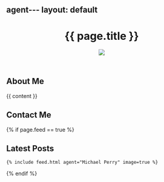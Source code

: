 agent---
layout: default
---
<header>
  <h1>{{ page.title }}</h1>
  <div id="header-image"><img src="{{ page.image }}" /></div>
</header>
<div class="feed-content">

  <div class="agent-section-container clearfix">
    <div class="agent-split-section agent-section about-me-section">
      <h2 id="about-me">About Me</h2>
      {{ content }}
    </div>
    <div class="agent-split-section agent-section contact-me-section">
      <h2 id="contact-me">Contact Me</h2>
    </div>
  </div>

  {% if page.feed == true %}<div class="agent-section">
    <h2 id="latest-posts">Latest Posts</h2>

    {% include feed.html agent="Michael Perry" image=true %}

  </div>{% endif %}

</div>

